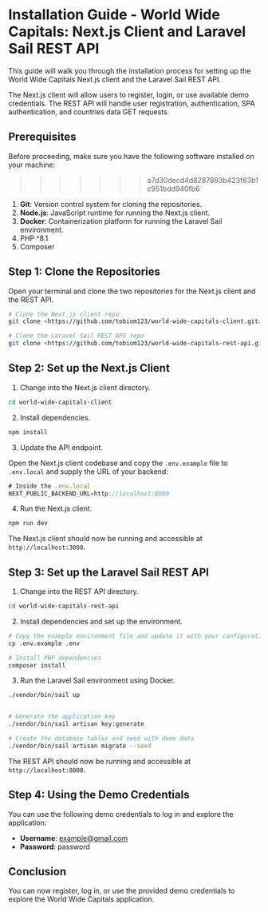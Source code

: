 # Installation Guide - World Wide Capitals: Next.js Client and Laravel Sail REST API

This guide will walk you through the installation process for setting up the World Wide Capitals Next.js client and the Laravel Sail REST API.

The Next.js client will allow users to register, login, or use available demo credentials. The REST API will handle user registration, authentication, SPA authentication, and countries data GET requests.

## Prerequisites

Before proceeding, make sure you have the following software installed on your machine:

>>>>>>> a7d30decd4d8287893b423f63b1c951bdd940fb6
1. **Git**: Version control system for cloning the repositories.
2. **Node.js**: JavaScript runtime for running the Next.js client.
3. **Docker**: Containerization platform for running the Laravel Sail environment.
4. PHP ^8.1
5. Composer

## Step 1: Clone the Repositories

Open your terminal and clone the two repositories for the Next.js client and the REST API.

```bash
# Clone the Next.js client repo
git clone <https://github.com/tobiom123/world-wide-capitals-client.git>

# Clone the Laravel Sail REST API repo
git clone <https://github.com/tobiom123/world-wide-capitals-rest-api.git>
```

## Step 2: Set up the Next.js Client

1. Change into the Next.js client directory.

```bash
cd world-wide-capitals-client
```

2. Install dependencies.

```bash
npm install
```

3. Update the API endpoint.

Open the Next.js client codebase and copy the `.env.example` file to `.env.local` and supply the URL of your backend:

```javascript
# Inside the .env.local
NEXT_PUBLIC_BACKEND_URL=http://localhost:8000
```

4. Run the Next.js client.

```bash
npm run dev
```

The Next.js client should now be running and accessible at `http://localhost:3000`.

## Step 3: Set up the Laravel Sail REST API

1. Change into the REST API directory.

```bash
cd world-wide-capitals-rest-api
```

2. Install dependencies and set up the environment.

```bash
# Copy the example environment file and update it with your configuration
cp .env.example .env

# Install PHP dependencies
composer install
```

3. Run the Laravel Sail environment using Docker.

```bash
./vendor/bin/sail up


# Generate the application key
./vendor/bin/sail artisan key:generate

# Create the database tables and seed with demo data
./vendor/bin/sail artisan migrate --seed
```

The REST API should now be running and accessible at `http://localhost:8000`.

## Step 4: Using the Demo Credentials

You can use the following demo credentials to log in and explore the application:

- **Username**: example@gmail.com
- **Password**: password

## Conclusion

You can now register, log in, or use the provided demo credentials to explore the World Wide Capitals application.
